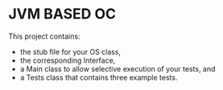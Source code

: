 # JVM BASED OC 

This project contains: 
 - the stub file for your OS class, 
 - the corresponding Interface,
 - a Main class to allow selective execution of your tests, and
 - a Tests class that contains three example tests.
 
 




